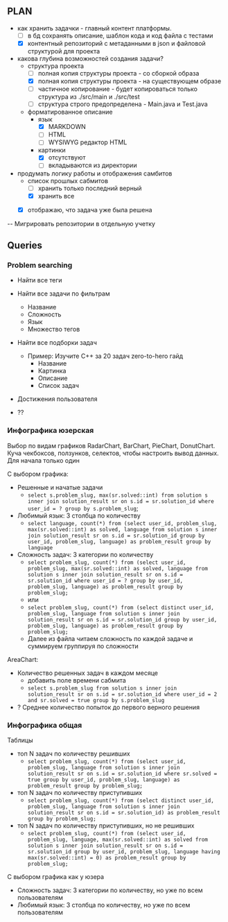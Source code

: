## PLAN

- как хранить задачки - главный контент платформы.
    - [ ] в бд сохранять описание, шаблон кода и код файла с тестами
    - [x] контентный репозиторий с метаданными в json и файловой структурой для проекта
- какова глубина возможностей создания задачи?
    - структура проекта
        - [ ] полная копия структуры проекта - со сборкой образа
        - [x] полная копия структуры проекта - на существующем образе
        - [ ] частичное копирование - будет копироваться только структура из ./src/main и ./src/test
        - [ ] структура строго предопределена - Main.java и Test.java
    - форматированное описание
        - язык
            - [x] MARKDOWN
            - [ ] HTML
            - [ ] WYSIWYG редактор HTML
        - картинки
            - [x] отсутствуют
            - [ ] вкладываются из директории
- продумать логику работы и отображения самбитов
    - список прошлых сабмитов
        - [ ] хранить только последний верный
        - [x] хранить все
    - [x] отображаю, что задача уже была решена


-- Мигрировать репозитории в отдельную учетку

## Queries

### Problem searching
- Найти все теги
- Найти все задачи по фильтрам
  - Название
  - Сложность
  - Язык
  - Множество тегов
  
- Найти все подборки задач
  - Пример: Изучите C++ за 20 задач zero-to-hero гайд
    - Название
    - Картинка
    - Описание
    - Список задач

- Достижения пользователя
- ??
    
### Инфографика юзерская
Выбор по видам графиков RadarChart, BarChart, PieChart, DonutChart.
Куча чекбоксов, ползунков, селектов, чтобы настроить вывод данных. 
Для начала только один

С выбором графика: 
- Решенные и начатые задачи
  - `select s.problem_slug, max(sr.solved::int)
    from solution s inner join solution_result sr on s.id = sr.solution_id
    where user_id = ?
    group by s.problem_slug`;
- Любимый язык: 3 столбца по количеству
  - `select language, count(*)
    from (select user_id, problem_slug, max(sr.solved::int) as solved, language
    from solution s
    inner join solution_result sr on s.id = sr.solution_id
    group by user_id, problem_slug, language) as problem_result
    group by language`
- Сложность задач: 3 категории по количеству
  - `select problem_slug, count(*)
    from (select user_id, problem_slug, max(sr.solved::int) as solved, language
    from solution s
    inner join solution_result sr on s.id = sr.solution_id
    where user_id = ?
    group by user_id, problem_slug, language) as problem_result
    group by problem_slug;`
  - или
  - `select problem_slug, count(*)
    from (select distinct user_id, problem_slug, language
    from solution s
    inner join solution_result sr on s.id = sr.solution_id
    group by user_id, problem_slug, language) as problem_result
    group by problem_slug;`
  - Далее из файла читаем сложность по каждой задаче и суммируем группируя по сложности

AreaChart: 
- Количество решенных задач в каждом месяце 
  - добавить поле времени сабмита
  - `select s.problem_slug
    from solution s
    inner join solution_result sr on s.id = sr.solution_id
    where user_id = 2 and sr.solved = true
    group by s.problem_slug`
- ? Среднее количество попыток до первого верного решения

### Инфографика общая
Таблицы
- топ N задач по количеству решивших
  - `select problem_slug, count(*)
    from (select user_id, problem_slug, language
    from solution s
    inner join solution_result sr on s.id = sr.solution_id
    where sr.solved = true
    group by user_id, problem_slug, language) as problem_result
    group by problem_slug;`
- топ N задач по количеству приступивших
  - `select problem_slug, count(*)
    from (select distinct user_id, problem_slug, language
    from solution s
    inner join solution_result sr on s.id = sr.solution_id) as problem_result
    group by problem_slug;`
- топ N задач по количеству приступивших, но не решивших
  - `select problem_slug, count(*)
    from (select user_id, problem_slug, language, max(sr.solved::int) as solved
    from solution s
    inner join solution_result sr on s.id = sr.solution_id
    group by user_id, problem_slug, language having max(sr.solved::int) = 0) as problem_result
    group by problem_slug;`

С выбором графика как у юзера
- Сложность задач: 3 категории по количеству, но уже по всем пользователям
- Любимый язык: 3 столбца по количеству, но уже по всем пользователям
